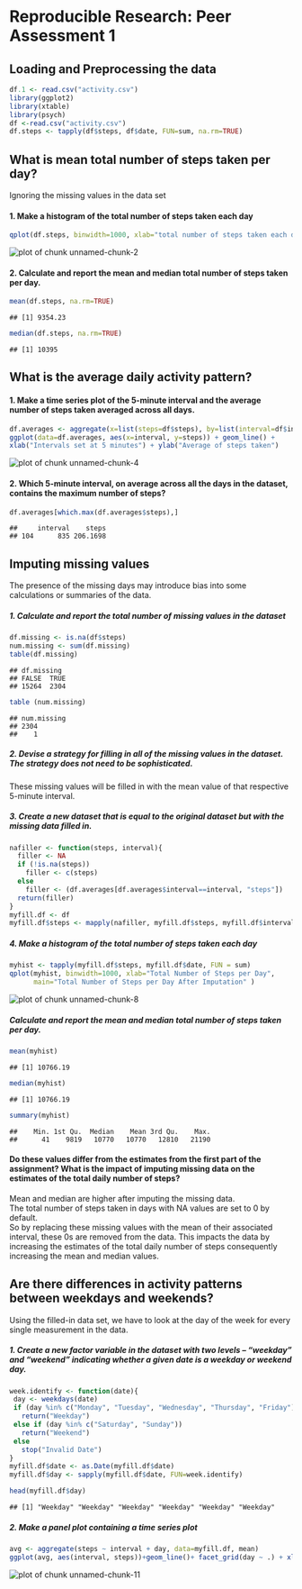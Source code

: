 # Reproducible Research: Peer Assessment 1

## Loading and Preprocessing the data

```r
df.1 <- read.csv("activity.csv")
library(ggplot2)
library(xtable)
library(psych)
df <-read.csv("activity.csv")
df.steps <- tapply(df$steps, df$date, FUN=sum, na.rm=TRUE)
```

## What is mean total number of steps taken per day?
Ignoring the missing values in the data set

#### 1. Make a histogram of the total number of steps taken each day

```r
qplot(df.steps, binwidth=1000, xlab="total number of steps taken each day")
```

![plot of chunk unnamed-chunk-2](figure/unnamed-chunk-2-1.png) 
#### 2. Calculate and report the mean and median total number of steps taken per day.

```r
mean(df.steps, na.rm=TRUE)
```

```
## [1] 9354.23
```

```r
median(df.steps, na.rm=TRUE)
```

```
## [1] 10395
```

## What is the average daily activity pattern?

#### 1. Make a time series plot of the 5-minute interval and the average number of steps taken averaged across all days.

```r
df.averages <- aggregate(x=list(steps=df$steps), by=list(interval=df$interval), FUN=mean, na.rm=TRUE)
ggplot(data=df.averages, aes(x=interval, y=steps)) + geom_line() + 
xlab("Intervals set at 5 minutes") + ylab("Average of steps taken")
```

![plot of chunk unnamed-chunk-4](figure/unnamed-chunk-4-1.png) 
#### 2. Which 5-minute interval, on average across all the days in the dataset, contains the maximum number of steps?

```r
df.averages[which.max(df.averages$steps),]
```

```
##     interval    steps
## 104      835 206.1698
```

## Imputing missing values
The presence of the missing days may introduce bias into some calculations or summaries of the data.

##### 1. Calculate and report the total number of missing values in the dataset

```r
df.missing <- is.na(df$steps)
num.missing <- sum(df.missing)
table(df.missing)
```

```
## df.missing
## FALSE  TRUE 
## 15264  2304
```

```r
table (num.missing)
```

```
## num.missing
## 2304 
##    1
```
##### 2. Devise a strategy for filling in all of the missing values in the dataset. The strategy does not need to be sophisticated.

These missing values will be filled in with the mean value of that respective 5-minute interval.

##### 3. Create a new dataset that is equal to the original dataset but with the missing data filled in. 

```r
nafiller <- function(steps, interval){
  filler <- NA
  if (!is.na(steps))
    filler <- c(steps)
  else
    filler <- (df.averages[df.averages$interval==interval, "steps"])
  return(filler)
}
myfill.df <- df
myfill.df$steps <- mapply(nafiller, myfill.df$steps, myfill.df$interval)
```
##### 4. Make a histogram of the total number of steps taken each day

```r
myhist <- tapply(myfill.df$steps, myfill.df$date, FUN = sum)
qplot(myhist, binwidth=1000, xlab="Total Number of Steps per Day",
      main="Total Number of Steps per Day After Imputation" )
```

![plot of chunk unnamed-chunk-8](figure/unnamed-chunk-8-1.png) 
##### Calculate and report the mean and median total number of steps taken per day.

```r
mean(myhist)
```

```
## [1] 10766.19
```

```r
median(myhist)
```

```
## [1] 10766.19
```

```r
summary(myhist)
```

```
##    Min. 1st Qu.  Median    Mean 3rd Qu.    Max. 
##      41    9819   10770   10770   12810   21190
```

#### Do these values differ from the estimates from the first part of the assignment?  What is the impact of imputing missing data on the estimates of the total daily number of steps?
Mean and median are higher after imputing the missing data.  
The total number of steps taken in days with NA values are set to 0 by default.  
So by replacing these missing values with the mean of their associated interval, these 0s are removed from the data.
This impacts the data by increasing the estimates of the total daily number of steps consequently increasing the mean and median values.

## Are there differences in activity patterns between weekdays and weekends?

Using the filled-in data set, we have to look at the day of the week for every single measurement in the data.

##### 1. Create a new factor variable in the dataset with two levels – “weekday” and “weekend” indicating whether a given date is a weekday or weekend day.

```r
week.identify <- function(date){
 day <- weekdays(date)
 if (day %in% c("Monday", "Tuesday", "Wednesday", "Thursday", "Friday"))
   return("Weekday")
 else if (day %in% c("Saturday", "Sunday"))
   return("Weekend")
 else
   stop("Invalid Date")
}  
myfill.df$date <- as.Date(myfill.df$date)
myfill.df$day <- sapply(myfill.df$date, FUN=week.identify)

head(myfill.df$day)
```

```
## [1] "Weekday" "Weekday" "Weekday" "Weekday" "Weekday" "Weekday"
```
##### 2. Make a panel plot containing a time series plot

```r
avg <- aggregate(steps ~ interval + day, data=myfill.df, mean)
ggplot(avg, aes(interval, steps))+geom_line()+ facet_grid(day ~ .) + xlab("Intervals at 5 minutes") + ylab("# of Steps")
```

![plot of chunk unnamed-chunk-11](figure/unnamed-chunk-11-1.png) 
